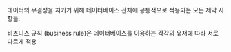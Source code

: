 데이터의 무결성을 지키기 위해 데이터베이스 전체에 공통적으로 적용되는 모든 제약 사항들.

비즈니스 규칙 (business rule)은 데이터베이스를 이용하는 각각의 유저에 따라 서로 다르게 적용
